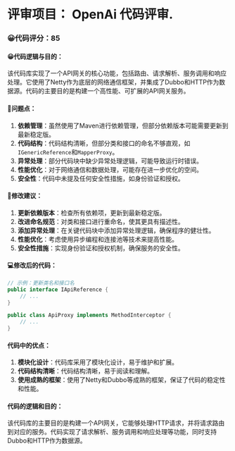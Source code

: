 # 评审项目： OpenAi 代码评审.
### 😀代码评分：85
#### 😀代码逻辑与目的：
该代码库实现了一个API网关的核心功能，包括路由、请求解析、服务调用和响应处理。它使用了Netty作为底层的网络通信框架，并集成了Dubbo和HTTP作为数据源。代码的主要目的是构建一个高性能、可扩展的API网关服务。

#### 🤔问题点：
1. **依赖管理**：虽然使用了Maven进行依赖管理，但部分依赖版本可能需要更新到最新稳定版。
2. **代码结构**：代码结构清晰，但部分类和接口的命名不够直观，如`IGenericReference`和`MapperProxy`。
3. **异常处理**：部分代码块中缺少异常处理逻辑，可能导致运行时错误。
4. **性能优化**：对于网络通信和数据处理，可能存在进一步优化的空间。
5. **安全性**：代码中未提及任何安全性措施，如身份验证和授权。

#### 🎯修改建议：
1. **更新依赖版本**：检查所有依赖项，更新到最新稳定版。
2. **改进命名规范**：对类和接口进行重命名，使其更具有描述性。
3. **添加异常处理**：在关键代码块中添加异常处理逻辑，确保程序的健壮性。
4. **性能优化**：考虑使用异步编程和连接池等技术来提高性能。
5. **安全性措施**：实现身份验证和授权机制，确保服务的安全性。

#### 💻修改后的代码：
```java
// 示例：更新类名和接口名
public interface IApiReference {
    // ...
}

public class ApiProxy implements MethodInterceptor {
    // ...
}
```

#### 代码中的优点：
1. **模块化设计**：代码库采用了模块化设计，易于维护和扩展。
2. **代码结构清晰**：代码结构清晰，易于阅读和理解。
3. **使用成熟的框架**：使用了Netty和Dubbo等成熟的框架，保证了代码的稳定性和性能。

#### 代码的逻辑和目的：
该代码库的主要目的是构建一个API网关，它能够处理HTTP请求，并将请求路由到对应的服务。代码实现了请求解析、服务调用和响应处理等功能，同时支持Dubbo和HTTP作为数据源。